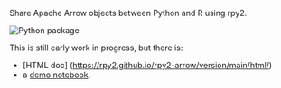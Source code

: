 Share Apache Arrow objects between Python and R using rpy2.

![Python package](https://github.com/rpy2/rpy2-arrow/workflows/Python%20package/badge.svg)

This is still early work in progress, but there is:

- [HTML doc] (https://rpy2.github.io/rpy2-arrow/version/main/html/)
- a [demo notebook](doc/notebooks/demo.ipynb).

